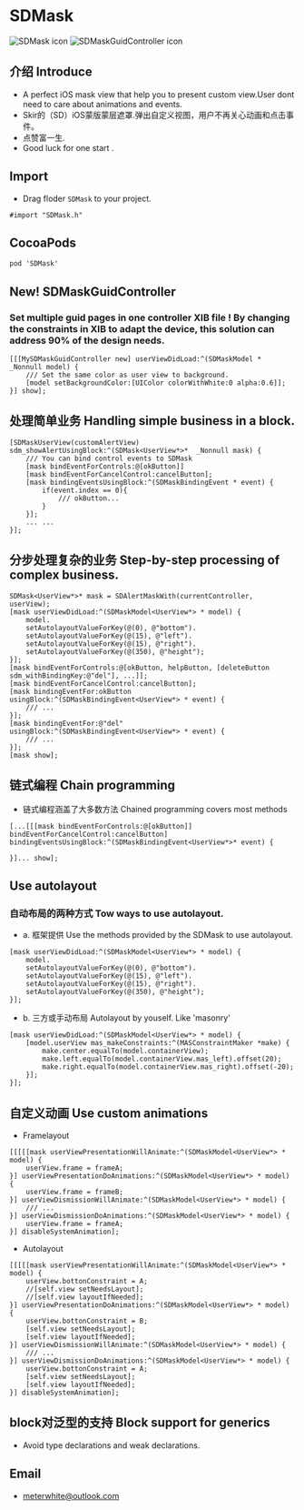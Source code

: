 # SDMask
![SDMask icon](https://raw.githubusercontent.com/Meterwhite/SDMask/master/Cover.png)
![SDMaskGuidController icon](https://raw.githubusercontent.com/Meterwhite/SDMask/master/Cover2.png)
## 介绍 Introduce
* A perfect iOS mask view that help you to present custom view.User dont need to care about animations and events.
* Skir的（SD）iOS蒙版蒙层遮罩.弹出自定义视图，用户不再关心动画和点击事件。
* 点赞富一生.
* Good luck for one start .

## Import
- Drag floder `SDMask` to your project.
```objc
#import "SDMask.h"
```
## CocoaPods
```
pod 'SDMask'
```
## New! SDMaskGuidController
### Set multiple guid pages in one controller XIB file ! By changing the constraints in XIB to adapt the device, this solution can address 90% of the design needs.
```objc
[[[MySDMaskGuidController new] userViewDidLoad:^(SDMaskModel * _Nonnull model) {
    /// Set the same color as user view to background.
    [model setBackgroundColor:[UIColor colorWithWhite:0 alpha:0.6]];
}] show];
```

## 处理简单业务 Handling simple business in a block.
```objc
[SDMaskUserView(customAlertView) sdm_showAlertUsingBlock:^(SDMask<UserView*>*  _Nonnull mask) {
    /// You can bind control events to SDMask
    [mask bindEventForControls:@[okButton]] 
    [mask bindEventForCancelControl:cancelButton];
    [mask bindingEventsUsingBlock:^(SDMaskBindingEvent * event) {
        if(event.index == 0){
            /// okButton...
        }
    }];
    ... ...
}];
```
## 分步处理复杂的业务 Step-by-step processing of complex business.
```objc
SDMask<UserView*>* mask = SDAlertMaskWith(currentController, userView);
[mask userViewDidLoad:^(SDMaskModel<UserView*> * model) {
    model.
    setAutolayoutValueForKey(@(0), @"bottom").
    setAutolayoutValueForKey(@(15), @"left").
    setAutolayoutValueForKey(@(15), @"right").
    setAutolayoutValueForKey(@(350), @"height");
}];
[mask bindEventForControls:@[okButton, helpButton, [deleteButton sdm_withBindingKey:@"del"], ...]];
[mask bindEventForCancelControl:cancelButton];
[mask bindingEventFor:okButton usingBlock:^(SDMaskBindingEvent<UserView*> * event) {
    /// ...
}];
[mask bindingEventFor:@"del" usingBlock:^(SDMaskBindingEvent<UserView*> * event) {
    /// ...
}];
[mask show];
```
## 链式编程 Chain programming
-  链式编程涵盖了大多数方法 Chained programming covers most methods
```objc
[...[[[mask bindEventForControls:@[okButton]] bindEventForCancelControl:cancelButton] bindingEventsUsingBlock:^(SDMaskBindingEvent<UserView*>* event) {
    
}]... show];
```
## Use autolayout
### 自动布局的两种方式 Tow ways to use autolayout.
- a. 框架提供 Use the methods provided by the SDMask to use autolayout. 
```objc
[mask userViewDidLoad:^(SDMaskModel<UserView*> * model) {
    model.
    setAutolayoutValueForKey(@(0), @"bottom").
    setAutolayoutValueForKey(@(15), @"left").
    setAutolayoutValueForKey(@(15), @"right").
    setAutolayoutValueForKey(@(350), @"height");
}];
```
- b. 三方或手动布局 Autolayout by youself. Like 'masonry'
```objc
[mask userViewDidLoad:^(SDMaskModel<UserView*> * model) {
    [model.userView mas_makeConstraints:^(MASConstraintMaker *make) {
        make.center.equalTo(model.containerView);
        make.left.equalTo(model.containerView.mas_left).offset(20);
        make.right.equalTo(model.containerView.mas_right).offset(-20);
    }];
}];
```
## 自定义动画 Use custom animations
- Framelayout
```objc
[[[[[mask userViewPresentationWillAnimate:^(SDMaskModel<UserView*> * model) {
    userView.frame = frameA;
}] userViewPresentationDoAnimations:^(SDMaskModel<UserView*> * model) {
    userView.frame = frameB;
}] userViewDismissionWillAnimate:^(SDMaskModel<UserView*> * model) {
    /// ...
}] userViewDismissionDoAnimations:^(SDMaskModel<UserView*> * model) {
    userView.frame = frameA;
}] disableSystemAnimation];
```
- Autolayout
```objc
[[[[[mask userViewPresentationWillAnimate:^(SDMaskModel<UserView*> * model) {
    userView.bottonConstraint = A;
    //[self.view setNeedsLayout];
    //[self.view layoutIfNeeded];
}] userViewPresentationDoAnimations:^(SDMaskModel<UserView*> * model) {
    userView.bottonConstraint = B;
    [self.view setNeedsLayout];
    [self.view layoutIfNeeded];
}] userViewDismissionWillAnimate:^(SDMaskModel<UserView*> * model) {
    /// ...
}] userViewDismissionDoAnimations:^(SDMaskModel<UserView*> * model) {
    userView.bottonConstraint = A;
    [self.view setNeedsLayout];
    [self.view layoutIfNeeded];
}] disableSystemAnimation];
```
## block对泛型的支持 Block support for generics
* Avoid type declarations and weak declarations.

## Email
- meterwhite@outlook.com
